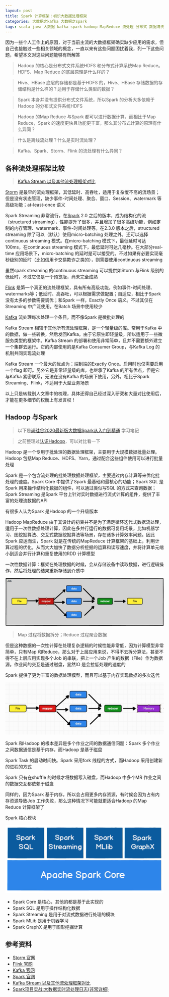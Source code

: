 ```yaml
---
layout: post
title: Spark 计算框架：初识大数据处理框架
categories: 大数据之kafka 大数据之spark
tags: scala java 大数据 kafka spark hadoop MapReduce 流处理 分布式 数据清洗 数据处理 HBase Hive Storm Flink
---
```


因为一些个人工作上的原因，对于当前主流的大数据框架确实缺少应用的需求，但自己也接触过一些相关领域的概念，一直以来有这些问题困扰着我，列一下这些问题，希望本文对这些问题能够有所解答

>Hadoop 的核心是分布式文件系统HDFS 和分布式计算系统Map Reduce。HDFS、Map Reduce 的底层原理是什么样的？

>Hive、HBase 底层的存储都是基于HDFS 的，Hive、HBase 存储数据的存储结构是什么样的？适用于存储什么类型的数据？

>Spark 本身并没有提供分布式文件系统，所以Spark 的分析大多依赖于Hadoop 的分布式文件系统HDFS

>Hadoop 的Map Reduce 与Spark 都可以进行数据计算，而相比于Map Reduce，Spark 的速度更快且功能更丰富，那么其分布式计算的原理有什么异同？

>什么是离线流处理？什么是实时流处理？

>Kafka、Spark、Storm、Flink 的流处理有什么异同？

## 各种流处理框架比较

>[Kafka Stream 以及其他流处理框架对比](https://www.cnblogs.com/zackstang/p/11522194.html)

[Storm](http://storm.apache.org/) 是最早的流处理框架，其低延时、高吞吐，适用于复杂度不高的流场景；但是没有状态管理，缺少事件-时间处理、聚合、窗口、Session、watermark 等高级功能；at-least-once 语义

Spark Streaming 非常流行，在[Spark](http://spark.apache.org/) 2.0 之后的版本，成为结构化的流（structured streaming），性能提升了很多，并且增加了很多高级功能，例如定制的内存管理、watermark、事件-时间处理等。在2.3.0 版本之后，structured streaming 除了可以（默认）使用micro-batching 处理之外，还可以选择continuous streaming 模式。在micro-batching 模式下，最低延时可达100ms，在continuous streaming 模式下，最低延时可达几毫秒。在大部分real-time 应用场景下，micro-batching 的延时是可以接受的。不过如果有必要实现毫秒级别的延时（比如信用卡交易欺诈之类的），则需要使用continuous streaming

虽然spark streaming 的continuous streaming 可以提供如Storm 与Flink 级别的低延时，不过它仅是一个预览版，尚未完全成熟

[Flink](https://flink.apache.org/) 是第一个真正的流处理框架，具有所有高级功能，例如事件-时间处理、watermarks等；低延时、高吞吐，可以根据需求做配置；自适应，相比于Spark 没有太多的参数需要调优；和Spark 一样，Exactly Once 语义。不过其仅在Streaming 中广泛使用，在Batch 场景中使用较少

[Kafka](http://kafka.apache.org/) 流处理每次处理一个条目，而不像Spark 是微批处理的

Kafka Stream 相较于其他所有流处理框架，是一个轻量级的库。常用于Kafka 中的数据，做一些转换，然后发回Kafka。由于它原生即轻量级，所以适用于一些微服务类型的框架中。Kafka Stream 的部署和使用非常简单，且并不需要额外建立一个集群去运行。它的内部使用的是Kafka Consumer Group，与Kafka Log 的机制共同实现流处理

Kafka Stream 一个最大的优点为：端到端的Exactly Once。启用时也仅需要启用一个flag 即可。另外它是非常轻量级的库，也继承了Kafka 的所有优点，但是它与Kafka 紧密联系，无法在没有Kafka 的场景下使用，另外，相比于Spark Streaming、Flink，不适用于大型业务场景

以上只是转载别人文章中的梳理，具体还得自己经过深入研究和大量对比使用后，才能在更多细节的权衡上有发言权！

## Hadoop 与Spark

>以下是[尚硅谷2020最新版大数据Spark从入门到精通](https://www.bilibili.com/video/BV11A411L7CK) 学习笔记

>之前整理过[认识Hadoop](http://www.xumenger.com/hadoop-20180731/)，可以对比看一下

Hadoop 是一个专用于批处理的数据处理框架，主要用于大规模数据批量处理。Hadoop 包括Map Reduce、HDFS、Yarn，通过配合这些组件使用可以进行批量处理

Spark 是一个包含流处理的批处理数据处理框架，主要通过内存计算等来优化批处理的速度。Spark Core 中提供了Spark 最基础和最核心的功能；Spark SQL 是Spark 用来操作结构化数据的组件，可以通过类似写SQL 的方式来查询数据；Spark Streaming 是Spark 平台上针对实时数据进行流式计算的组件，提供了丰富的处理流数据的API

有很多人认为Spark 是Hadoop 的一个升级版本

Hadoop MapReduce 由于其设计的初衷并不是为了满足循环迭代式数据流处理，适用于一次性数据处理计算，因此在多并行运行的数据可复用场景，比如机器学习、图挖掘算法、交互式数据挖掘算法等场景，存在诸多计算效率问题。因此Spark 应运而生，Spark 就是在传统的MapReduce 计算框架的基础上，利用计算过程的优化，从而大大加快了数据分析挖掘的运算和读写速度，并将计算单元缩小到适合并行计算和重复使用的RDD 计算模型

一次性数据计算：框架在处理数据的时候，会从存储设备中读取数据，进行逻辑操作，然后将处理的结果重新存储到介质中

![](../media/image/2020-11-20/01.png)

>Map 过程将数据拆分；Reduce 过程聚合数据

但是这种数据的一次性计算在处理复杂逻辑的时候性能非常低，因为计算模型非常简单，只有Map 和Reduce，那么对于上层应用来说，不得不去拆分算法，甚至不得不在上层应用实现多个Job 的串联，把上一个Job 产生的数据（File）作为数据源。作业间的交互是通过磁盘，显然IO 是会拉低处理的速度的

Spark 提供了更为丰富的数据处理模型，而且可以基于内存实现数据的多次迭代

![](../media/image/2020-11-20/02.png)

Spark 和Hadoop 的根本差异是多个作业之间的数据通信问题：Spark 多个作业之间数据通信是基于内存，而Hadoop 是基于磁盘

Spark Task 的启动时间快。Spark 采用fork 线程的方式，而Hadoop 采用创建新的进程的方式

Spark 只有在shuffle 的时候才将数据写入磁盘，而Hadoop 中多个MR 作业之间的数据交互都依赖于磁盘

同样的，因为Spark 基于内存，所以会占用更多内存资源，有时候会因为占有内存资源导致Job 工作失败，那么这种情况下可能就更适合Hadoop 的Map Reduce 计算框架了

Spark 核心模块

![](../media/image/2020-11-20/03.png)

* Spark Core 是核心，其他的都是基于此实现的
* Spark SQL 是用于操作结构化数据
* Spark Streaming 是用于对流式数据进行处理的模块
* Spark MLib 是用于机器学习
* Spark GraphX 是用于图形挖掘计算

## 参考资料

* [Storm 官网](http://storm.apache.org/)
* [Flink 官网](https://flink.apache.org/)
* [Kafka 官网](http://kafka.apache.org/)
* [Spark 官网](http://spark.apache.org/)
* [Kafka Stream 以及其他流处理框架对比](https://www.cnblogs.com/zackstang/p/11522194.html)
* [Spark项目实战:大数据实时流处理日志(非常详细)](https://blog.csdn.net/qq_41955099/article/details/88959996)